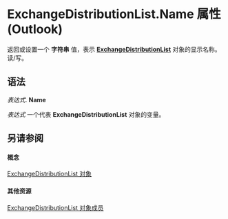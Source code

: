 
# ExchangeDistributionList.Name 属性 (Outlook)

返回或设置一个 **字符串** 值，表示 **[ExchangeDistributionList](2830dfba-6c0a-a81f-6b98-92ac2aafb59d.md)** 对象的显示名称。读/写。


## 语法

 _表达式_. **Name**

 _表达式_ 一个代表 **ExchangeDistributionList** 对象的变量。


## 另请参阅


#### 概念


[ExchangeDistributionList 对象](2830dfba-6c0a-a81f-6b98-92ac2aafb59d.md)
#### 其他资源


[ExchangeDistributionList 对象成员](89105487-3e5b-ee8b-02e0-33ad42bd2fbe.md)